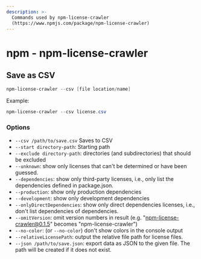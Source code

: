 ```yaml
---
description: >-
  Commands used by npm-license-crawler
  (https://www.npmjs.com/package/npm-license-crawler)
---
```


# npm - npm-license-crawler

## Save as CSV

```powershell
npm-license-crawler --csv [file location/name]
```

Example:

```powershell
npm-license-crawler --csv license.csv
```

### Options

- `--csv /path/to/save.csv` Saves to CSV
- `--start directory-path`: Starting path
- `--exclude directory-path`: directories \(and subdirectories\) that should be excluded
- `--unknown`: show only licenses that can't be determined or have been guessed.
- `--dependencies`: show only third-party licenses, i.e., only list the dependencies defined in package.json.
- `--production`: show only production dependencies
- `--development`: show only development dependencies
- `--onlyDirectDependencies`: show only direct dependencies licenses, i.e., don't list dependencies of dependencies.
- `--omitVersion`: omit version numbers in result \(e.g. "npm-license-crawler@0.1.5" becomes "npm-license-crawler"\)
- `--no-color`: \(or `--no-color`\) don't show colors in the console output
- `--relativeLicensePath`: output the relative file path for license files.
- `--json /path/to/save.json`: export data as JSON to the given file. The path will be created if it does not exist.
